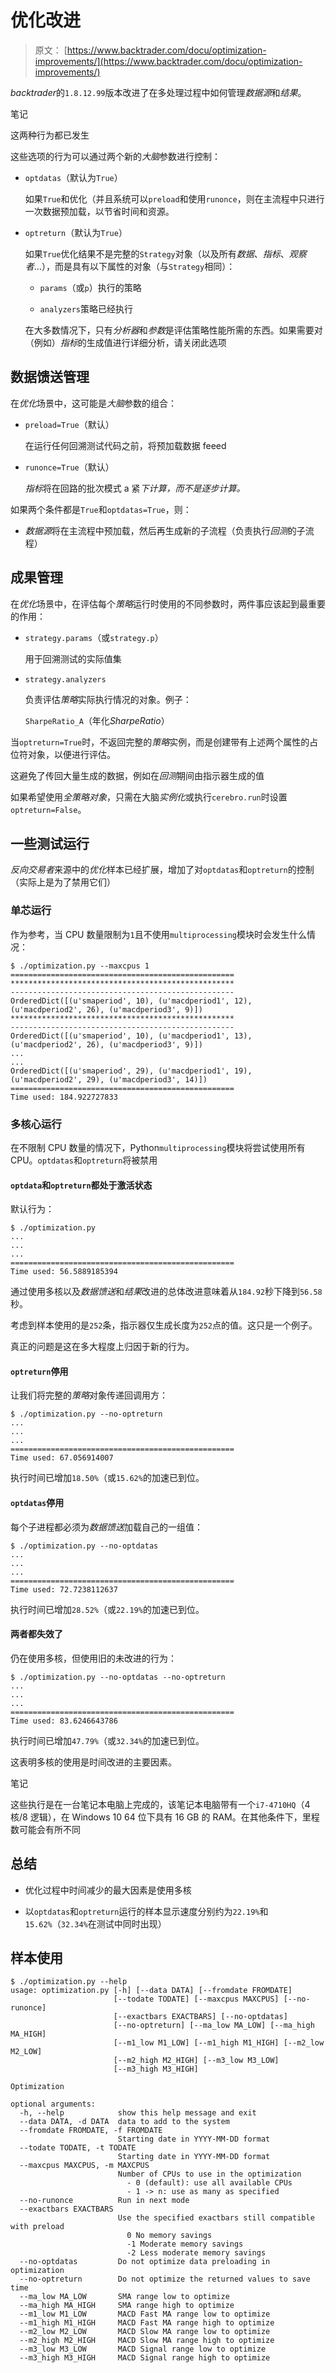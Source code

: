 # 优化改进

> 原文： [https://www.backtrader.com/docu/optimization-improvements/](https://www.backtrader.com/docu/optimization-improvements/)

*backtrader*的`1.8.12.99`版本改进了在多处理过程中如何管理*数据源*和*结果*。

笔记

这两种行为都已发生

这些选项的行为可以通过两个新的*大脑*参数进行控制：

*   `optdatas`（默认为`True`）

    如果`True`和优化（并且系统可以`preload`和使用`runonce`，则在主流程中只进行一次数据预加载，以节省时间和资源。

*   `optreturn`（默认为`True`）

    如果`True`优化结果不是完整的`Strategy`对象（以及所有*数据*、*指标*、*观察者*…），而是具有以下属性的对象（与`Strategy`相同）：

    *   `params`（或`p`）执行的策略

    *   `analyzers`策略已经执行

    在大多数情况下，只有*分析器*和*参数*是评估策略性能所需的东西。如果需要对（例如）*指标*的生成值进行详细分析，请关闭此选项

## 数据馈送管理

在*优化*场景中，这可能是*大脑*参数的组合：

*   `preload=True`（默认）

    在运行任何回溯测试代码之前，将预加载数据 feeed

*   `runonce=True`（默认）

    *指标*将在回路的批次模式 a 紧*下计算，而不是逐步计算。*

如果两个条件都是`True`和`optdatas=True`，则：

*   *数据源*将在主流程中预加载，然后再生成新的子流程（负责执行*回测*的子流程）

## 成果管理

在*优化*场景中，在评估每个*策略*运行时使用的不同参数时，两件事应该起到最重要的作用：

*   `strategy.params`（或`strategy.p`）

    用于回溯测试的实际值集

*   `strategy.analyzers`

    负责评估*策略*实际执行情况的对象。例子：

    `SharpeRatio_A`（年化*SharpeRatio*）

当`optreturn=True`时，不返回完整的*策略*实例，而是创建带有上述两个属性的占位符对象，以便进行评估。

这避免了传回大量生成的数据，例如在*回测*期间由指示器生成的值

如果希望使用*全策略对象*，只需在大脑*实例化*或执行`cerebro.run`时设置`optreturn=False`。

## 一些测试运行

*反向交易者*来源中的*优化*样本已经扩展，增加了对`optdatas`和`optreturn`的控制（实际上是为了禁用它们）

### 单芯运行

作为参考，当 CPU 数量限制为`1`且不使用`multiprocessing`模块时会发生什么情况：

```
$ ./optimization.py --maxcpus 1
==================================================
**************************************************
--------------------------------------------------
OrderedDict([(u'smaperiod', 10), (u'macdperiod1', 12), (u'macdperiod2', 26), (u'macdperiod3', 9)])
**************************************************
--------------------------------------------------
OrderedDict([(u'smaperiod', 10), (u'macdperiod1', 13), (u'macdperiod2', 26), (u'macdperiod3', 9)])
...
...
OrderedDict([(u'smaperiod', 29), (u'macdperiod1', 19), (u'macdperiod2', 29), (u'macdperiod3', 14)])
==================================================
Time used: 184.922727833 
```

### 多核心运行

在不限制 CPU 数量的情况下，Python`multiprocessing`模块将尝试使用所有 CPU。`optdatas`和`optreturn`将被禁用

#### `optdata`和`optreturn`都处于激活状态

默认行为：

```
$ ./optimization.py
...
...
...
==================================================
Time used: 56.5889185394 
```

通过使用多核以及*数据馈送*和*结果*改进的总体改进意味着从`184.92`秒下降到`56.58`秒。

考虑到样本使用的是`252`条，指示器仅生成长度为`252`点的值。这只是一个例子。

真正的问题是这在多大程度上归因于新的行为。

#### `optreturn`停用

让我们将完整的*策略*对象传递回调用方：

```
$ ./optimization.py --no-optreturn
...
...
...
==================================================
Time used: 67.056914007 
```

执行时间已增加`18.50%`（或`15.62%`的加速已到位。

#### `optdatas`停用

每个子进程都必须为*数据馈送*加载自己的一组值：

```
$ ./optimization.py --no-optdatas
...
...
...
==================================================
Time used: 72.7238112637 
```

执行时间已增加`28.52%`（或`22.19%`的加速已到位。

#### 两者都失效了

仍在使用多核，但使用旧的未改进的行为：

```
$ ./optimization.py --no-optdatas --no-optreturn
...
...
...
==================================================
Time used: 83.6246643786 
```

执行时间已增加`47.79%`（或`32.34%`的加速已到位。

这表明多核的使用是时间改进的主要因素。

笔记

这些执行是在一台笔记本电脑上完成的，该笔记本电脑带有一个`i7-4710HQ`（4 核/8 逻辑），在 Windows 10 64 位下具有 16 GB 的 RAM。在其他条件下，里程数可能会有所不同

## 总结

*   优化过程中时间减少的最大因素是使用多核

*   以`optdatas`和`optreturn`运行的样本显示速度分别约为`22.19%`和`15.62%`（`32.34%`在测试中同时出现）

## 样本使用

```
$ ./optimization.py --help
usage: optimization.py [-h] [--data DATA] [--fromdate FROMDATE]
                       [--todate TODATE] [--maxcpus MAXCPUS] [--no-runonce]
                       [--exactbars EXACTBARS] [--no-optdatas]
                       [--no-optreturn] [--ma_low MA_LOW] [--ma_high MA_HIGH]
                       [--m1_low M1_LOW] [--m1_high M1_HIGH] [--m2_low M2_LOW]
                       [--m2_high M2_HIGH] [--m3_low M3_LOW]
                       [--m3_high M3_HIGH]

Optimization

optional arguments:
  -h, --help            show this help message and exit
  --data DATA, -d DATA  data to add to the system
  --fromdate FROMDATE, -f FROMDATE
                        Starting date in YYYY-MM-DD format
  --todate TODATE, -t TODATE
                        Starting date in YYYY-MM-DD format
  --maxcpus MAXCPUS, -m MAXCPUS
                        Number of CPUs to use in the optimization
                          - 0 (default): use all available CPUs
                          - 1 -> n: use as many as specified
  --no-runonce          Run in next mode
  --exactbars EXACTBARS
                        Use the specified exactbars still compatible with preload
                          0 No memory savings
                          -1 Moderate memory savings
                          -2 Less moderate memory savings
  --no-optdatas         Do not optimize data preloading in optimization
  --no-optreturn        Do not optimize the returned values to save time
  --ma_low MA_LOW       SMA range low to optimize
  --ma_high MA_HIGH     SMA range high to optimize
  --m1_low M1_LOW       MACD Fast MA range low to optimize
  --m1_high M1_HIGH     MACD Fast MA range high to optimize
  --m2_low M2_LOW       MACD Slow MA range low to optimize
  --m2_high M2_HIGH     MACD Slow MA range high to optimize
  --m3_low M3_LOW       MACD Signal range low to optimize
  --m3_high M3_HIGH     MACD Signal range high to optimize 
```